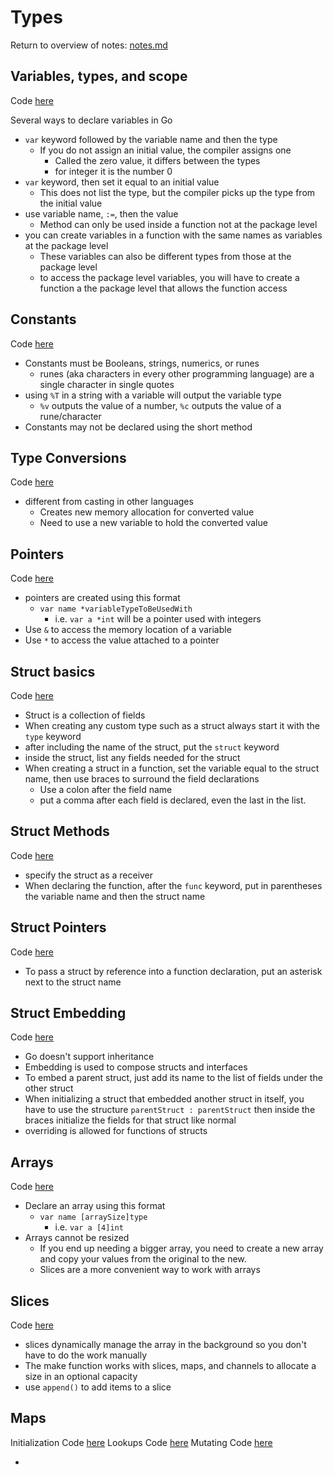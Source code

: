# Types
Return to overview of notes: [notes.md](../notes.md)

## Variables, types, and scope
Code [here](variables/begin/main.go)

Several ways to declare variables in Go
- `var` keyword followed by the variable name and then the type
  - If you do not assign an initial value, the compiler assigns one
    - Called the zero value, it differs between the types
    - for integer it is the number 0
- `var` keyword, then set it equal to an initial value
  - This does not list the type, but the compiler picks up the type from the initial value
- use variable name, `:=`, then the value
  - Method can only be used inside a function not at the package level
- you can create variables in a function with the same names as variables at the package level
  - These variables can also be different types from those at the package level
  - to access the package level variables, you will have to create a function a the package level that allows the function access

## Constants
Code [here](constants/begin/main.go)

- Constants must be Booleans, strings, numerics, or runes
  - runes (aka characters in every other programming language) are a single character in single quotes
- using `%T` in a string with a variable will output the variable type
  - `%v` outputs the value of a number, `%c` outputs the value of a rune/character
- Constants may not be declared using the short method 

## Type Conversions
Code [here](conversion/begin/main.go)

- different from casting in other languages
  - Creates new memory allocation for converted value
  - Need to use a new variable to hold the converted value

## Pointers
Code [here](pointers/begin/main.go)

- pointers are created using this format
  - `var name *variableTypeToBeUsedWith`
    - i.e. `var a *int` will be a pointer used with integers
- Use `&` to access the memory location of a variable
- Use `*` to access the value attached to a pointer

## Struct basics
Code [here](structs/fields/begin/main.go)

- Struct is a collection of fields
- When creating any custom type such as a struct always start it with the `type` keyword
- after including the name of the struct, put the `struct` keyword
- inside the struct, list any fields needed for the struct
- When creating a struct in a function, set the variable equal to the struct name, then use braces to surround the field declarations
  - Use a colon after the field name
  - put a comma after each field is declared, even the last in the list.

## Struct Methods
Code [here](structs/methods/begin/main.go)

- specify the struct as a receiver 
- When declaring the function, after the `func` keyword, put in parentheses the variable name and then the struct name

## Struct Pointers
Code [here](structs/pointers/begin/main.go)

- To pass a struct by reference into a function declaration, put an asterisk next to the struct name

## Struct Embedding
Code [here](structs/embed/begin/main.go)

- Go doesn't support inheritance
- Embedding is used to compose structs and interfaces
- To embed a parent struct, just add its name to the list of fields under the other struct
- When initializing a struct that embedded another struct in itself, you have to use the structure `parentStruct : parentStruct` then inside the braces initialize the fields for that struct like normal
- overriding is allowed for functions of structs

## Arrays
Code [here](arrays/begin/main.go)

- Declare an array using this format
  - `var name [arraySize]type`
    - i.e. `var a [4]int`
- Arrays cannot be resized
  - If you end up needing a bigger array, you need to create a new array and copy your values from the original to the new.
  - Slices are a more convenient way to work with arrays

## Slices
Code [here](slices/begin/main.go)

- slices dynamically manage the array in the background so you don't have to do the work manually
- The make function works with slices, maps, and channels to allocate a size in an optional capacity
- use `append()` to add items to a slice

## Maps
Initialization Code [here](maps/initialization/begin/main.go)
Lookups Code [here](maps/lookups/begin/main.go)
Mutating Code [here](maps/mutating/begin/main.go)

- 
